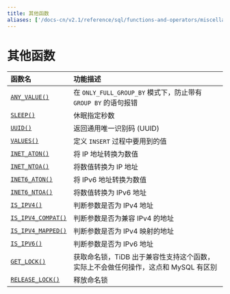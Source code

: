```yaml
---
title: 其他函数
aliases: ['/docs-cn/v2.1/reference/sql/functions-and-operators/miscellaneous-functions/']
---
```


# 其他函数

| 函数名 | 功能描述  |
|:------|:-----------|
| [`ANY_VALUE()`](https://dev.mysql.com/doc/refman/5.7/en/miscellaneous-functions.html#function_any-value) | 在 `ONLY_FULL_GROUP_BY` 模式下，防止带有 `GROUP BY` 的语句报错  |
| [`SLEEP()`](https://dev.mysql.com/doc/refman/5.7/en/miscellaneous-functions.html#function_sleep)  | 休眠指定秒数   |
| [`UUID()`](https://dev.mysql.com/doc/refman/5.7/en/miscellaneous-functions.html#function_uuid) | 返回通用唯一识别码 (UUID)   |
| [`VALUES()`](https://dev.mysql.com/doc/refman/5.7/en/miscellaneous-functions.html#function_values)    | 定义 `INSERT` 过程中要用到的值  |
| [`INET_ATON()`](https://dev.mysql.com/doc/refman/5.7/en/miscellaneous-functions.html#function_inet-aton)  | 将 IP 地址转换为数值   |
| [`INET_NTOA()`](https://dev.mysql.com/doc/refman/5.7/en/miscellaneous-functions.html#function_inet-ntoa)  | 将数值转换为 IP 地址   |
| [`INET6_ATON()`](https://dev.mysql.com/doc/refman/5.7/en/miscellaneous-functions.html#function_inet6-aton)  | 将 IPv6 地址转换为数值   |
| [`INET6_NTOA()`](https://dev.mysql.com/doc/refman/5.7/en/miscellaneous-functions.html#function_inet6-ntoa)  | 将数值转换为 IPv6 地址  |
| [`IS_IPV4()`](https://dev.mysql.com/doc/refman/5.7/en/miscellaneous-functions.html#function_is-ipv4)   | 判断参数是否为 IPv4 地址   |
| [`IS_IPV4_COMPAT()`](https://dev.mysql.com/doc/refman/5.7/en/miscellaneous-functions.html#function_is-ipv4-compat)    | 判断参数是否为兼容 IPv4 的地址   |
| [`IS_IPV4_MAPPED()`](https://dev.mysql.com/doc/refman/5.7/en/miscellaneous-functions.html#function_is-ipv4-mapped)    | 判断参数是否为 IPv4 映射的地址   |
| [`IS_IPV6()`](https://dev.mysql.com/doc/refman/5.7/en/miscellaneous-functions.html#function_is-ipv6)    | 判断参数是否为 IPv6 地址    |
| [`GET_LOCK()`](https://dev.mysql.com/doc/refman/5.7/en/miscellaneous-functions.html#function_get-lock)   | 获取命名锁，TiDB 出于兼容性支持这个函数，实际上不会做任何操作，这点和 MySQL 有区别 |
| [`RELEASE_LOCK()`](https://dev.mysql.com/doc/refman/5.7/en/miscellaneous-functions.html#function_release-lock)  | 释放命名锁     |
